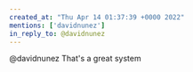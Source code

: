```yaml
---
created_at: "Thu Apr 14 01:37:39 +0000 2022"
mentions: ['davidnunez']
in_reply_to: @davidnunez
---
```


@davidnunez That's a great system